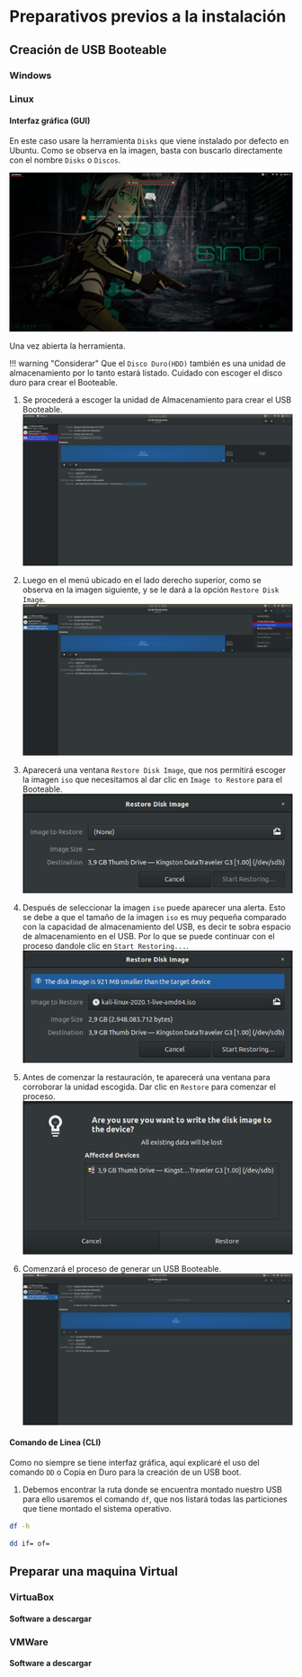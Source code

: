 # Preparativos previos a la instalación
## Creación de USB Booteable
### Windows

### Linux

#### Interfaz gráfica (GUI)
En este caso usare la herramienta `Disks` que viene instalado por defecto en Ubuntu.
Como se observa en la imagen, basta con buscarlo directamente con el nombre `Disks` o `Discos`.

![](disks.png "disks")

Una vez abierta la herramienta.

!!! warning "Considerar"
    Que el `Disco Duro(HDD)` también es una unidad de almacenamiento por lo tanto estará listado. Cuidado con escoger el disco duro para crear el Booteable.

1. Se procederá a escoger la unidad de Almacenamiento para crear el USB Booteable.
![](selectDevice.png "device")


2. Luego en el menú ubicado en el lado derecho superior, como se observa en la imagen siguiente, y se le dará a la opción `Restore Disk Image`.
![](restoreDisk.png "restore image")

3. Aparecerá una ventana `Restore Disk Image`, que nos permitirá escoger la imagen `iso` que necesitamos al dar clic en `Image to Restore` para el Booteable. 
![](restoreImageWindow.png "restore image window")

4. Después de seleccionar la imagen `iso` puede aparecer una alerta. Esto se debe a que el tamaño de la imagen `iso` es muy pequeña comparado con la capacidad de almacenamiento del USB, es decir te sobra espacio de almacenamiento en el USB. Por lo que se puede continuar con el proceso dandole clic en `Start Restoring...`.
![](selectIso.png "select Image")

5. Antes de comenzar la restauración, te aparecerá una ventana para corroborar la unidad escogida. Dar clic en `Restore` para comenzar el proceso.
![](confirmDevice.png "confirm Device")

6. Comenzará el proceso de generar un USB Booteable.
![](processRestore.png "process Restore")

#### Comando de Linea (CLI)
Como no siempre se tiene interfaz gráfica, aquí explicaré el uso del comando `DD` o Copia en Duro para la creación de un USB boot.


1. Debemos encontrar la ruta donde se encuentra montado nuestro USB para ello usaremos el comando `df`, que nos listará todas las particiones que tiene montado el sistema operativo.
``` bash
df -h
```

``` bash
dd if= of= 
```

## Preparar una maquina Virtual
### VirtuaBox
#### Software a descargar

### VMWare
#### Software a descargar